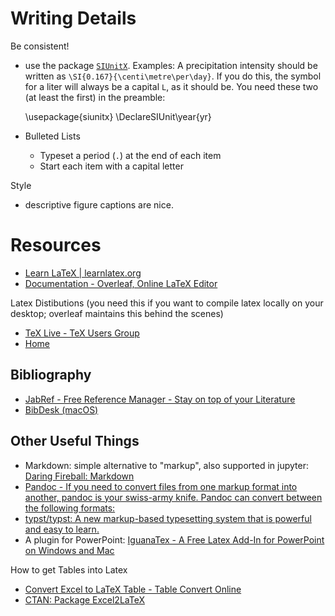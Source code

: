 # Writing Details

Be consistent!

- use the package [`SIUnitX`](https://www.namsu.de/Extra/pakete/Siunitx.html). Examples: A precipitation intensity should be written as `\SI{0.167}{\centi\metre\per\day}`. If you do this, the symbol for a liter will always be a capital `L`, as it should be. You need these two (at least the first) in the preamble:

    \usepackage{siunitx}
    \DeclareSIUnit\year{yr}

- Bulleted Lists
    - Typeset a period (`.`) at the end of each item
    - Start each item with a capital letter
    

Style

- descriptive figure captions are nice.

# Resources
- [Learn LaTeX | learnlatex.org](https://www.learnlatex.org/)
- [Documentation - Overleaf, Online LaTeX Editor](https://www.overleaf.com/learn)

Latex Distibutions (you need this if you want to compile latex locally on your desktop; overleaf maintains this behind the scenes)
- [TeX Live - TeX Users Group](https://tug.org/texlive/)
- [Home](https://miktex.org/)

## Bibliography
- [JabRef - Free Reference Manager - Stay on top of your Literature](https://www.jabref.org/)
- [BibDesk (macOS)](https://bibdesk.sourceforge.io/)
## Other Useful Things
- Markdown: simple alternative to "markup", also supported in jupyter: [Daring Fireball: Markdown](https://daringfireball.net/projects/markdown/)
- [Pandoc - If you need to convert files from one markup format into another, pandoc is your swiss-army knife. Pandoc can convert between the following formats:](https://pandoc.org/)
- [typst/typst: A new markup-based typesetting system that is powerful and easy to learn.](https://github.com/typst/typst)
- A plugin for PowerPoint: [IguanaTex - A Free Latex Add-In for PowerPoint on Windows and Mac](http://www.jonathanleroux.org/software/iguanatex/)

How to get Tables into Latex
- [Convert Excel to LaTeX Table - Table Convert Online](https://tableconvert.com/excel-to-latex)
- [CTAN: Package Excel2LaTeX](https://ctan.org/pkg/excel2latex)
